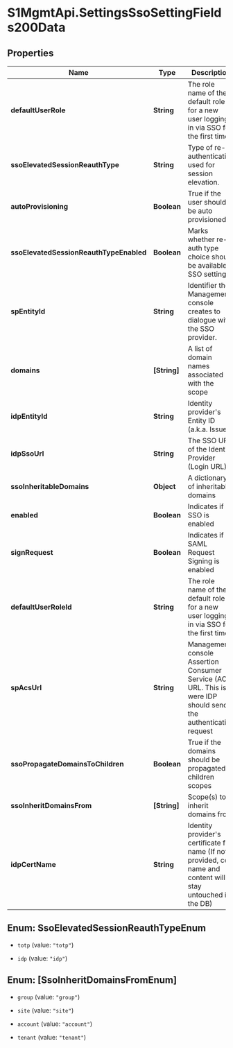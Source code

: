 # S1MgmtApi.SettingsSsoSettingFields200Data

## Properties
Name | Type | Description | Notes
------------ | ------------- | ------------- | -------------
**defaultUserRole** | **String** | The role name of the default role for a new user logging in via SSO for the first time | [optional] 
**ssoElevatedSessionReauthType** | **String** | Type of re-authentication used for session elevation. | [optional] 
**autoProvisioning** | **Boolean** | True if the user should be auto provisioned | [optional] 
**ssoElevatedSessionReauthTypeEnabled** | **Boolean** | Marks whether re-auth type choice should be available in SSO settings | [optional] 
**spEntityId** | **String** | Identifier the Management console creates to dialogue with the SSO provider. | [optional] 
**domains** | **[String]** | A list of domain names associated with the scope | [optional] 
**idpEntityId** | **String** | Identity provider's Entity ID (a.k.a. Issuer) | [optional] 
**idpSsoUrl** | **String** | The SSO URL of the Identity Provider (Login URL) | [optional] 
**ssoInheritableDomains** | **Object** | A dictionary of inheritable domains | [optional] 
**enabled** | **Boolean** | Indicates if SSO is enabled | [optional] 
**signRequest** | **Boolean** | Indicates if SAML Request Signing is enabled | [optional] 
**defaultUserRoleId** | **String** | The role name of the default role for a new user logging in via SSO for the first time | [optional] 
**spAcsUrl** | **String** | Management console Assertion Consumer Service (ACS) URL. This is were IDP should send the authentication request | [optional] 
**ssoPropagateDomainsToChildren** | **Boolean** | True if the domains should be propagated to children scopes | [optional] 
**ssoInheritDomainsFrom** | **[String]** | Scope(s) to inherit domains from | [optional] 
**idpCertName** | **String** | Identity provider's certificate file name (If not provided, cert name and content will stay untouched in the DB) | [optional] 


<a name="SsoElevatedSessionReauthTypeEnum"></a>
## Enum: SsoElevatedSessionReauthTypeEnum


* `totp` (value: `"totp"`)

* `idp` (value: `"idp"`)




<a name="[SsoInheritDomainsFromEnum]"></a>
## Enum: [SsoInheritDomainsFromEnum]


* `group` (value: `"group"`)

* `site` (value: `"site"`)

* `account` (value: `"account"`)

* `tenant` (value: `"tenant"`)





